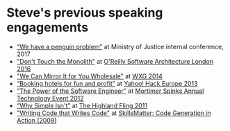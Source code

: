 # Steve's previous speaking engagements

- [“We have a penguin problem”](https://speakerdeck.com/stevemarshall/we-have-a-penguin-problem)
  at Ministry of Justice internal conference, 2017
- ["Don't Touch the Monolith"](https://www.youtube.com/watch?v=47vCm9FA1Lg)
  at [O'Reilly Software Architecture London 2016](https://conferences.oreilly.com/software-architecture)
- ["We Can Mirror It for You Wholesale"](https://vimeo.com/108353428) at
  [WXG 2014](https://wxg.co.uk)
- [“Booking hotels for fun and profit”](https://www.youtube.com/watch?v=jvyh2xIDuEM)
  at [Yahoo! Hack Europe 2013](https://www.yahoo.com/news/blogs/ydn/day-1-hack-europe-london-smashing-203029681.html)
- [“The Power of the Software Engineer”](https://speakerdeck.com/stevemarshall/the-power-of-the-software-engineer)
  at [Mortimer Spinks Annual Technology Event 2012](https://www.youtube.com/watch?v=KfVHhb8IqKc)
- [“Why Simple Isn't”](https://speakerdeck.com/stevemarshall/why-simple-isnt)
  at [The Highland Fling 2011](http://www.thehighlandfling.com/)
- ["Writing Code that Writes Code"](https://skillsmatter.com/skillscasts/849-code-generation-in-action)
  at [SkillsMatter: Code Generation in Action (2009)](https://skillsmatter.com/meetups/430-writing-the-code-that-writes-the-code-code-generation-in-action)
